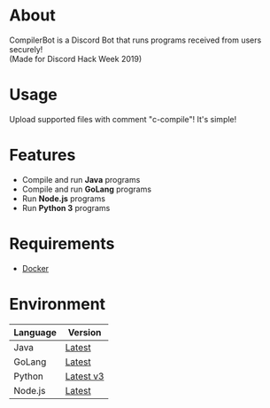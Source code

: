 # About
CompilerBot is a Discord Bot that runs programs received from users securely!  
(Made for Discord Hack Week 2019)

# Usage
Upload supported files with comment "c-compile"! It's simple!

# Features
* Compile and run **Java** programs
* Compile and run **GoLang** programs
* Run **Node.js** programs
* Run **Python 3** programs

# Requirements
* [Docker](https://www.docker.com/)

# Environment
|Language|Version|
|--|--|
|Java|[Latest](https://hub.docker.com/_/openjdk)|
|GoLang|[Latest](https://hub.docker.com/_/golang)|
|Python|[Latest v3](https://hub.docker.com/_/python)|
|Node.js|[Latest](https://hub.docker.com/_/node)|
